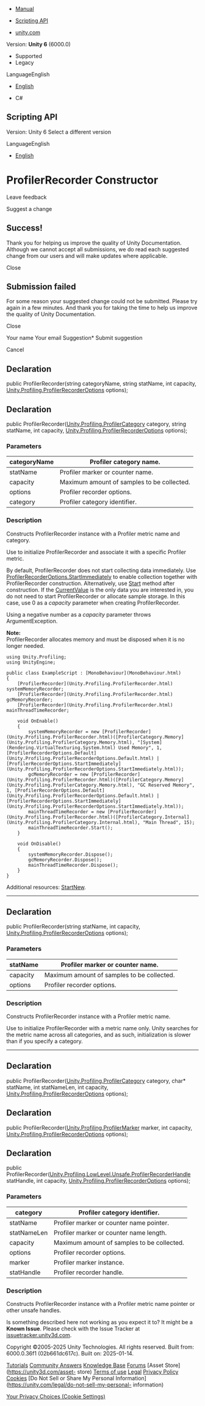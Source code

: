 [ ]()

  * [Manual](../Manual/index.html)
  * [Scripting API](../ScriptReference/index.html)

  * [unity.com](https://unity.com/)

Version: **Unity 6** (6000.0)

  * Supported
  * Legacy

LanguageEnglish

  * [English]()

  * C#

[ ](https://docs.unity3d.com)

## Scripting API

Version: Unity 6 Select a different version

LanguageEnglish

  * [English]()

# ProfilerRecorder Constructor

Leave feedback

Suggest a change

## Success!

Thank you for helping us improve the quality of Unity Documentation. Although
we cannot accept all submissions, we do read each suggested change from our
users and will make updates where applicable.

Close

## Submission failed

For some reason your suggested change could not be submitted. Please <a>try
again</a> in a few minutes. And thank you for taking the time to help us
improve the quality of Unity Documentation.

Close

Your name Your email Suggestion* Submit suggestion

Cancel

[ ]()

## Declaration

public ProfilerRecorder(string categoryName, string statName, int capacity,
[Unity.Profiling.ProfilerRecorderOptions](Unity.Profiling.ProfilerRecorderOptions.html)
options);

## Declaration

public
ProfilerRecorder([Unity.Profiling.ProfilerCategory](Unity.Profiling.ProfilerCategory.html)
category, string statName, int capacity,
[Unity.Profiling.ProfilerRecorderOptions](Unity.Profiling.ProfilerRecorderOptions.html)
options);

### Parameters

categoryName | Profiler category name.  
---|---  
statName | Profiler marker or counter name.  
capacity | Maximum amount of samples to be collected.  
options | Profiler recorder options.  
category | Profiler category identifier.  
  
### Description

Constructs ProfilerRecorder instance with a Profiler metric name and category.

Use to initialize ProfilerRecorder and associate it with a specific Profiler
metric.  
  
By default, ProfilerRecorder does not start collecting data immediately. Use
[ProfilerRecorderOptions.StartImmediately](Unity.Profiling.ProfilerRecorderOptions.StartImmediately.html)
to enable collection together with ProfilerRecorder construction.
Alternatively, use [Start](Unity.Profiling.ProfilerRecorder.Start.html) method
after construction. If the
[CurrentValue](Unity.Profiling.ProfilerRecorder.CurrentValue.html) is the only
data you are interested in, you do not need to start ProfilerRecorder or
allocate sample storage. In this case, use 0 as a _capacity_ parameter when
creating ProfilerRecorder.  
  
Using a negative number as a _capacity_ parameter throws ArgumentException.  
  
**Note:**  
ProfilerRecorder allocates memory and must be disposed when it is no longer
needed.

    
    
    using Unity.Profiling;
    using UnityEngine;  
      
    public class ExampleScript : [MonoBehaviour](MonoBehaviour.html)
    {
        [ProfilerRecorder](Unity.Profiling.ProfilerRecorder.html) systemMemoryRecorder;
        [ProfilerRecorder](Unity.Profiling.ProfilerRecorder.html) gcMemoryRecorder;
        [ProfilerRecorder](Unity.Profiling.ProfilerRecorder.html) mainThreadTimeRecorder;  
      
        void OnEnable()
        {
            systemMemoryRecorder = new [ProfilerRecorder](Unity.Profiling.ProfilerRecorder.html)([ProfilerCategory.Memory](Unity.Profiling.ProfilerCategory.Memory.html), "[System](Rendering.VirtualTexturing.System.html) Used Memory", 1, [ProfilerRecorderOptions.Default](Unity.Profiling.ProfilerRecorderOptions.Default.html) | [ProfilerRecorderOptions.StartImmediately](Unity.Profiling.ProfilerRecorderOptions.StartImmediately.html));
            gcMemoryRecorder = new [ProfilerRecorder](Unity.Profiling.ProfilerRecorder.html)([ProfilerCategory.Memory](Unity.Profiling.ProfilerCategory.Memory.html), "GC Reserved Memory", 1, [ProfilerRecorderOptions.Default](Unity.Profiling.ProfilerRecorderOptions.Default.html) | [ProfilerRecorderOptions.StartImmediately](Unity.Profiling.ProfilerRecorderOptions.StartImmediately.html));
            mainThreadTimeRecorder = new [ProfilerRecorder](Unity.Profiling.ProfilerRecorder.html)([ProfilerCategory.Internal](Unity.Profiling.ProfilerCategory.Internal.html), "Main Thread", 15);
            mainThreadTimeRecorder.Start();
        }  
      
        void OnDisable()
        {
            systemMemoryRecorder.Dispose();
            gcMemoryRecorder.Dispose();
            mainThreadTimeRecorder.Dispose();
        }
    }
    

Additional resources:
[StartNew](Unity.Profiling.ProfilerRecorder.StartNew.html).

* * *

## Declaration

public ProfilerRecorder(string statName, int capacity,
[Unity.Profiling.ProfilerRecorderOptions](Unity.Profiling.ProfilerRecorderOptions.html)
options);

### Parameters

statName | Profiler marker or counter name.  
---|---  
capacity | Maximum amount of samples to be collected.  
options | Profiler recorder options.  
  
### Description

Constructs ProfilerRecorder instance with a Profiler metric name.

Use to initialize ProfilerRecorder with a metric name only. Unity searches for
the metric name across all categories, and as such, initialization is slower
than if you specify a category.

* * *

## Declaration

public
ProfilerRecorder([Unity.Profiling.ProfilerCategory](Unity.Profiling.ProfilerCategory.html)
category, char* statName, int statNameLen, int capacity,
[Unity.Profiling.ProfilerRecorderOptions](Unity.Profiling.ProfilerRecorderOptions.html)
options);

## Declaration

public
ProfilerRecorder([Unity.Profiling.ProfilerMarker](Unity.Profiling.ProfilerMarker.html)
marker, int capacity,
[Unity.Profiling.ProfilerRecorderOptions](Unity.Profiling.ProfilerRecorderOptions.html)
options);

## Declaration

public
ProfilerRecorder([Unity.Profiling.LowLevel.Unsafe.ProfilerRecorderHandle](Unity.Profiling.LowLevel.Unsafe.ProfilerRecorderHandle.html)
statHandle, int capacity,
[Unity.Profiling.ProfilerRecorderOptions](Unity.Profiling.ProfilerRecorderOptions.html)
options);

### Parameters

category | Profiler category identifier.  
---|---  
statName | Profiler marker or counter name pointer.  
statNameLen | Profiler marker or counter name length.  
capacity | Maximum amount of samples to be collected.  
options | Profiler recorder options.  
marker | Profiler marker instance.  
statHandle | Profiler recorder handle.  
  
### Description

Constructs ProfilerRecorder instance with a Profiler metric name pointer or
other unsafe handles.

Is something described here not working as you expect it to? It might be a
**Known Issue**. Please check with the Issue Tracker at
[issuetracker.unity3d.com](https://issuetracker.unity3d.com).

Copyright ©2005-2025 Unity Technologies. All rights reserved. Built from:
6000.0.36f1 (02b661dc617c). Built on: 2025-01-14.

[Tutorials](https://unity3d.com/learn) [Community
Answers](https://answers.unity3d.com) [Knowledge
Base](https://support.unity3d.com/hc/en-us)
[Forums](https://forum.unity3d.com) [Asset Store](https://unity3d.com/asset-
store) [Terms of use](https://docs.unity3d.com/Manual/TermsOfUse.html)
[Legal](https://unity.com/legal) [Privacy
Policy](https://unity.com/legal/privacy-policy)
[Cookies](https://unity.com/legal/cookie-policy) [Do Not Sell or Share My
Personal Information](https://unity.com/legal/do-not-sell-my-personal-
information)

[Your Privacy Choices (Cookie Settings)](javascript:void\(0\);)

